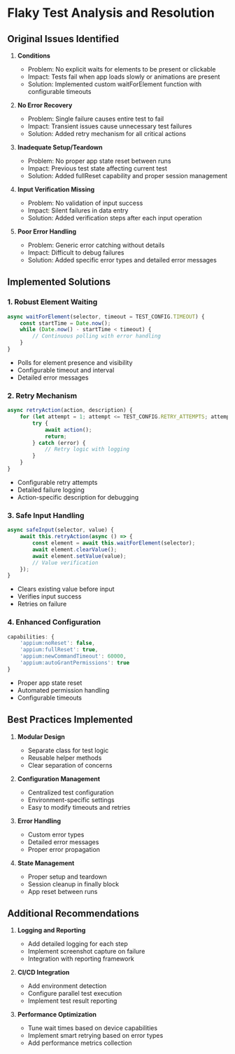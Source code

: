 # Flaky Test Analysis and Resolution

## Original Issues Identified

1. **Conditions**
   - Problem: No explicit waits for elements to be present or clickable
   - Impact: Tests fail when app loads slowly or animations are present
   - Solution: Implemented custom waitForElement function with configurable timeouts

2. **No Error Recovery**
   - Problem: Single failure causes entire test to fail
   - Impact: Transient issues cause unnecessary test failures
   - Solution: Added retry mechanism for all critical actions

3. **Inadequate Setup/Teardown**
   - Problem: No proper app state reset between runs
   - Impact: Previous test state affecting current test
   - Solution: Added fullReset capability and proper session management

4. **Input Verification Missing**
   - Problem: No validation of input success
   - Impact: Silent failures in data entry
   - Solution: Added verification steps after each input operation

5. **Poor Error Handling**
   - Problem: Generic error catching without details
   - Impact: Difficult to debug failures
   - Solution: Added specific error types and detailed error messages

## Implemented Solutions

### 1. Robust Element Waiting
```javascript
async waitForElement(selector, timeout = TEST_CONFIG.TIMEOUT) {
    const startTime = Date.now();
    while (Date.now() - startTime < timeout) {
        // Continuous polling with error handling
    }
}
```
- Polls for element presence and visibility
- Configurable timeout and interval
- Detailed error messages

### 2. Retry Mechanism
```javascript
async retryAction(action, description) {
    for (let attempt = 1; attempt <= TEST_CONFIG.RETRY_ATTEMPTS; attempt++) {
        try {
            await action();
            return;
        } catch (error) {
            // Retry logic with logging
        }
    }
}
```
- Configurable retry attempts
- Detailed failure logging
- Action-specific description for debugging

### 3. Safe Input Handling
```javascript
async safeInput(selector, value) {
    await this.retryAction(async () => {
        const element = await this.waitForElement(selector);
        await element.clearValue();
        await element.setValue(value);
        // Value verification
    });
}
```
- Clears existing value before input
- Verifies input success
- Retries on failure

### 4. Enhanced Configuration
```javascript
capabilities: {
    'appium:noReset': false,
    'appium:fullReset': true,
    'appium:newCommandTimeout': 60000,
    'appium:autoGrantPermissions': true
}
```
- Proper app state reset
- Automated permission handling
- Configurable timeouts

## Best Practices Implemented

1. **Modular Design**
   - Separate class for test logic
   - Reusable helper methods
   - Clear separation of concerns

2. **Configuration Management**
   - Centralized test configuration
   - Environment-specific settings
   - Easy to modify timeouts and retries

3. **Error Handling**
   - Custom error types
   - Detailed error messages
   - Proper error propagation

4. **State Management**
   - Proper setup and teardown
   - Session cleanup in finally block
   - App reset between runs

## Additional Recommendations

1. **Logging and Reporting**
   - Add detailed logging for each step
   - Implement screenshot capture on failure
   - Integration with reporting framework

2. **CI/CD Integration**
   - Add environment detection
   - Configure parallel test execution
   - Implement test result reporting

3. **Performance Optimization**
   - Tune wait times based on device capabilities
   - Implement smart retrying based on error types
   - Add performance metrics collection